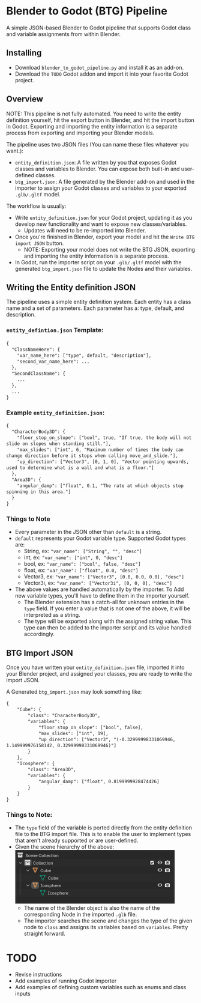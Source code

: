 # Blender to Godot (BTG) Pipeline
A simple JSON-based Blender to Godot pipeline that supports Godot class and variable assignments from within Blender.

## Installing
* Download `blender_to_godot_pipeline.py` and install it as an add-on.
* Download the `TODO` Godot addon and import it into your favorite Godot project.

## Overview
NOTE: This pipeline is not fully automated. You need to write the entity definition yourself, hit the export button in Blender, and hit the import button in Godot. Exporting and importing the entity information is a separate process from exporting and importing your Blender models.

The pipeline uses two JSON files (You can name these files whatever you want.):
* `entity_definition.json`: A file written by you that exposes Godot classes and variables to Blender. You can expose both built-in and user-defined classes.
* `btg_import.json`: A file generated by the Blender add-on and used in the importer to assign your Godot classes and variables to your exported `.glb/.gltf` model.

The workflow is usually:
* Write `entity_definition.json` for your Godot project, updating it as you develop new functionality and want to expose new classes/variables.
  * Updates will need to be re-imported into Blender.
* Once you're finished in Blender, export your model and hit the `Write BTG import JSON` button.
  * NOTE: Exporting your model does not write the BTG JSON, exporting and importing the entity information is a separate process.
* In Godot, run the importer script on your `.glb/.gltf` model with the generated `btg_import.json` file to update the Nodes and their variables.

## Writing the Entity definition JSON
The pipeline uses a simple entity definition system. Each entity has a class name and a set of parameters. Each parameter has a: type, default, and description.

### `entity_defintion.json` Template:
```
{
  "ClassNameHere": {
    "var_name_here": ["type", default, "description"],
    "second_var_name_here": ...
  },
  "SecondClassName": {
    ...
  },
  ...
}
```

### Example `entity_definition.json`:
```
{
  "CharacterBody3D": {
    "floor_stop_on_slope": ["bool", true, "If true, the body will not slide on slopes when standing still."],
    "max_slides": ["int", 6, "Maximum number of times the body can change direction before it stops when calling move_and_slide."],
    "up_direction": ["Vector3", [0, 1, 0], "Vector pointing upwards, used to determine what is a wall and what is a floor."]
  },
  "Area3D": {
    "angular_damp": ["float", 0.1, "The rate at which objects stop spinning in this area."]
  }
}
```
### Things to Note
* Every parameter in the JSON other than `default` is a string.
* `default` represents your Godot variable type. Supported Godot types are:
  * String, ex: `"var_name": ["String", "", "desc"]`
  * int, ex: `"var_name": ["int", 0, "desc"]`
  * bool, ex: `"var_name": ["bool", false, "desc"]`
  * float, ex: `"var_name": ["float", 0.0, "desc"]`
  * Vector3, ex: `"var_name": ["Vector3", [0.0, 0.0, 0.0], "desc"]`
  * Vector3i, ex: `"var_name": ["Vector3i", [0, 0, 0], "desc"]`
* The above values are handled automatically by the importer. To Add new variable types, you'll have to define them in the importer yourself.
  * The Blender extension has a catch-all for unknown entries in the `type` field. If you enter a value that is not one of the above, it will be interpreted as a string.
  * The type will be exported along with the assigned string value. This type can then be added to the importer script and its value handled accordingly.

## BTG Import JSON
Once you have written your `entity_definition.json` file, imported it into your Blender project, and assigned your classes, you are ready to write the import JSON.

A Generated `btg_import.json` may look something like:
```
{
    "Cube": {
        "class": "CharacterBody3D",
        "variables": {
            "floor_stop_on_slope": ["bool", false],
            "max_slides": ["int", 19],
            "up_direction": ["Vector3", "(-0.32999998331069946, 1.149999976158142, 0.32999998331069946)"]
        }
    },
    "Icosphere": {
        "class": "Area3D",
        "variables": {
            "angular_damp": ["float", 0.8199999928474426]
        }
    }
}
```
### Things to Note:
* The `type` field of the variable is ported directly from the entity definition file to the BTG import file. This is to enable the user to implement types that aren't already supported or are user-defined.
* Given the scene hierarchy of the above:
![image](./demo/scene_hierarchy.png "Blender Scene")
  * The name of the Blender object is also the name of the corresponding Node in the imported `.glb` file.
  * The importer searches the scene and changes the type of the given node to `class` and assigns its variables based on `variables`. Pretty straight forward.


# TODO
* Revise instructions
* Add examples of running Godot importer
* Add examples of defining custom variables such as enums and class inputs